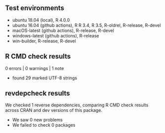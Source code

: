 ## Test environments

* ubuntu 18.04 (local), R 4.0.0
* ubuntu 16.04 (github actions), R R 3.4, R 3.5, R-oldrel, R-release, R-devel
* macOS-latest (github actions), R-release, R-devel
* windows-latest (github actions), R-release
* win-builder, R-release, R-devel

## R CMD check results

0 errors | 0 warnings | 1 note

* found 29 marked UTF-8 strings

## revdepcheck results

We checked 1 reverse dependencies, comparing R CMD check results across CRAN
and dev versions of this package.

 * We saw 0 new problems
 * We failed to check 0 packages
